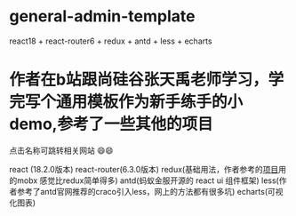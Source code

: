 # general-admin-template
react18 + react-router6 + redux + antd + less + echarts 

# 作者在b站跟尚硅谷张天禹老师学习，学完写个通用模板作为新手练手的小demo,参考了一些其他的项目

点击名称可跳转相关网站 😄😄

react (18.2.0版本)
react-router(6.3.0版本)
redux(基础用法，作者参考的[项目](https://github.com/longchao726/react-hooks-admin)用的mobx 感觉比redux简单得多)
antd(蚂蚁金服开源的 react ui 组件框架)
less(作者参考了antd官网推荐的craco引入less，网上的方法都有很多坑)
echarts(可视化图表)


